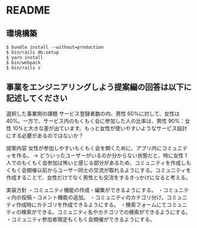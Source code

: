 # README

## 環境構築

```
$ bundle install --without=production
$ bin/rails db:setup
$ yarn install
$ bin/webpack
$ bin/rails s
```

## 事業をエンジニアリングしよう提案編の回答は以下に記述してください

選択した事業側の課題
サービス登録者数の内、男性 60%に対して、女性は 40%。一方で、サービス内のもくもく会に参加した人の比率は、男性 90%：女性 10%と大きな差が出ています。もっと女性が使いやすいようなサービス設計にする必要があるのではないか？

提案内容
女性が参加しやすいもくもく会を開くために、アプリ内にコミュニティを作る。
→ どういったユーザーがいるのか分からない状態だと、特に女性 1 人でのもくもく会参加は怖いと感じる部分があるため、コミュニティを作成しもくもく会開催以前からユーザー同士の交流が取れるようにする。コミュニティを作成することで、女性だけでなく男性とも交流をするきっかけになると考える。

実装方針
・コミュニティ機能の作成・編集ができるようにする。
・コミュニティ内の投稿・コメント機能の追加。
・コミュニティのカテゴリ分け。コミュニティ作成時にカテゴリを作成できるようにする。
・検索フォームにてコミュニティの検索ができる。コミュニティ名やカテゴリでの検索ができるようにする。
・コミュニティ参加者限定もくもく会開催ができるようにする。
